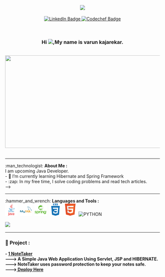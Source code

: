 <div id="header" align="center">
  <img src="https://media.giphy.com/media/M9gbBd9nbDrOTu1Mqx/giphy.gif" width="100"/>
<br><br>
<div id="badges" align="center">
  <a href="https://www.linkedin.com/in/varun-kajrekar-6618b71bb">
    <img src="https://img.shields.io/badge/LinkedIn-blue?style=for-the-badge&logo=linkedin&logoColor=white" alt="LinkedIn Badge" width="150px" heigth = "50px"/>
  </a>
  <a href="https://www.codechef.com/users/varun7890">
    <img src="https://img.shields.io/badge/CodeChef-%23964B00.svg?style=for-the- badge&logo=CodeChef&logoColor=white" alt="Codechef Badge" width="150px" heigth = "50px"/>
  </a>
</div>
  <br>
    <img src="https://komarev.com/ghpvc/?username=varun-kajarekar&style=flat-square&color=blue" alt=""/>
<h3>
  Hi <img src="https://media.giphy.com/media/hvRJCLFzcasrR4ia7z/giphy.gif" width="30px"/>,My name is varun kajarekar. 
</h3>
 </div>
 <br>
 <div align="center">
  <img src="https://user-images.githubusercontent.com/91301190/151705240-36c37172-ef77-4fde-baec-49f948251f01.jpg" width="600" height="300"/>
</div>
<br><hr>
:man_technologist: <b>About Me :</b><br>
I am upcoming Java Developer.<br>
- 🌱 I’m currently learning Hibernate and Spring Framework<br>
- :zap: In my free time, I solve coding problems and read tech articles.<br>
-->

<hr>
:hammer_and_wrench: <b>Languages and Tools :</b><br>
<div>
  <img src="https://github.com/devicons/devicon/blob/master/icons/java/java-original-wordmark.svg" title="Java" alt="Java" width="40" height="40"/>&nbsp;
    <img src="https://github.com/devicons/devicon/blob/master/icons/mysql/mysql-original-wordmark.svg" title="MySQL"  alt="MySQL" width="40" height="40"/>&nbsp;
    <img src="https://github.com/devicons/devicon/blob/master/icons/spring/spring-original-wordmark.svg" title="Spring" alt="Spring" width="40" height="40"/>&nbsp;
    <img src="https://github.com/devicons/devicon/blob/master/icons/css3/css3-plain-wordmark.svg"  title="CSS3" alt="CSS" width="40" height="40"/>&nbsp;
  <img src="https://github.com/devicons/devicon/blob/master/icons/html5/html5-original.svg" title="HTML5" alt="HTML" width="40" height="40"/>&nbsp;
  <img src="https://img.shields.io/badge/python-3670A0?style=for-the-badge&logo=python&logoColor=ffdd54" title="PYTHON" alt="PYTHON" width="100" height="40"/>&nbsp;
</div>
<br>
<img src="https://github-readme-stats.vercel.app/api/top-langs/?username=varun-kajarekar&layout=compact&theme=vision-friendly-dark)](https://github.com/anuraghazra/github-readme-stats"/>

<hr>
<h3>🌟 <b>Project :</h3>
  - <b><a href = "https://github.com/varun-kajarekar/NoteTaker"> 1 NoteTaker<a></b></br> 
  ---> A Simple Java Web Application Using Servlet, JSP and HIBERNATE.</br> 
  ---> NoteTaker uses password protection to keep your notes safe.</br>
  ---><b><a href = "http://3.108.198.35:8080/Notetaker_AWS/"> Deploy Here<a><b>
